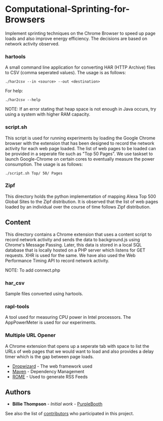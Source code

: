 # Computational-Sprinting-for-Browsers

Implement sprinting techniques on the Chrome Browser to speed up page loads and also improve energy efficiency. The decisions are based on network activity observed.

### hartools

A small command line application for converting HAR (HTTP Archive) files to CSV (comma seperated values). The usage is as follows:

```
./har2csv --in <source> --out <destination>
```
For help:
```
./har2csv --help
```

NOTE: If an error stating that heap space is not enough in Java occurs, try using a system with higher RAM capacity.
 
### script.sh

This script is used for running experiments by loading the Google Chrome browser with the extension that has been designed to record the network activity for each web page loaded. The list of web pages to be loaded can be provided in a seperate file such as "Top 50 Pages". We use taskset to launch Google-Chrome on certain cores to eventually measure the power consumption. The usage is as follows:

```
./script.sh Top/ 50/ Pages
```

### Zipf

This directory holds the python implementation of mapping Alexa Top 500 Global Sites to the Zipf distribution. It is observed that the list of web pages loaded by an individual over the course of time follows Zipf distribution.

## Content

This directory contains a Chrome extension that uses a content script to record network activity and sends the data to background.js using Chrome's Message Passing. Later, this data is stored in a local SQL database that is locally hosted on a PHP server which listens for GET requests. XHR is used for the same. We have also used the Web Performance Timing API to record network activity.

NOTE: To add connect.php

### har_csv

Sample files converted using hartools.

### rapl-tools

A tool used for measuring CPU power in Intel processors. The AppPowerMeter is used for our experiments.

### Multiple URL Opener

A Chrome extension that opens up a seperate tab with space to list the URLs of web pages that we would want to load and also provides a delay timer which is the gap between page loads. 

* [Dropwizard](http://www.dropwizard.io/1.0.2/docs/) - The web framework used
* [Maven](https://maven.apache.org/) - Dependency Management
* [ROME](https://rometools.github.io/rome/) - Used to generate RSS Feeds

## Authors

* **Billie Thompson** - *Initial work* - [PurpleBooth](https://github.com/PurpleBooth)

See also the list of [contributors](https://github.com/your/project/contributors) who participated in this project.
